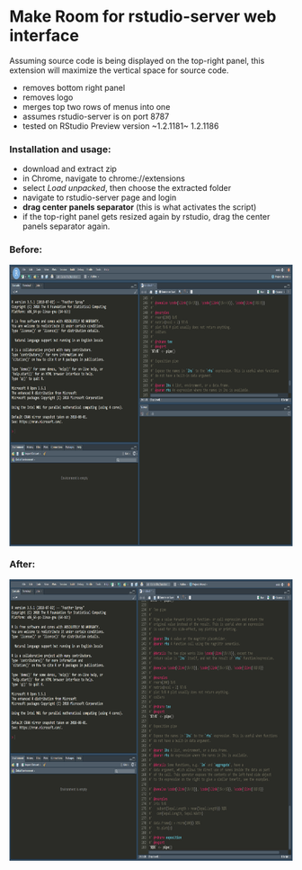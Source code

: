 # Make Room for rstudio-server web interface
Assuming source code is being displayed on the top-right panel, this extension will maximize the vertical space for source code.

 - removes bottom right panel
 - removes logo
 - merges top two rows of menus into one
 - assumes rstudio-server is on port 8787
 - tested on RStudio Preview version ~1.2.1181~ 1.2.1186
 
### Installation and usage: 
 - download and extract zip 
 - in Chrome, navigate to chrome://extensions
 - select *Load unpacked*, then choose the extracted folder
 - navigate to rstudio-server page and login
 - **drag center panels separator** (this is what activates the script)
 - if the top-right panel gets resized again by rstudio, drag the center panels separator again.

### Before:
<a href="https://github.com/mkln/rstudio-server_make_room/raw/master/before.png"><img src="https://github.com/mkln/rstudio-server_make_room/raw/master/before.png" align="center" height="500"></a> <br>

### After:
<a href="https://github.com/mkln/rstudio-server_make_room/raw/master/after.png"><img src="https://github.com/mkln/rstudio-server_make_room/raw/master/after.png" align="center" height="500"></a>
